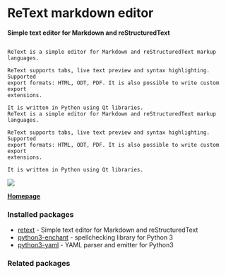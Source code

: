 # ReText markdown editor

__Simple text editor for Markdown and reStructuredText__

```

ReText is a simple editor for Markdown and reStructuredText markup languages.

ReText supports tabs, live text preview and syntax highlighting. Supported
export formats: HTML, ODT, PDF. It is also possible to write custom export
extensions.

It is written in Python using Qt libraries.
ReText is a simple editor for Markdown and reStructuredText markup languages.

ReText supports tabs, live text preview and syntax highlighting. Supported
export formats: HTML, ODT, PDF. It is also possible to write custom export
extensions.

It is written in Python using Qt libraries.

```

[![](https://screenshots.debian.net/thumbnail/retext/)](https://screenshots.debian.net/screenshot/retext/)


 **[Homepage](https://github.com/retext-project/retext)**

### Installed packages

* [retext](https://packages.debian.org/stretch/retext) - Simple text editor for Markdown and reStructuredText
* [python3-enchant](https://packages.debian.org/stretch/python3-enchant) - spellchecking library for Python 3
* [python3-yaml](https://packages.debian.org/stretch/python3-yaml) - YAML parser and emitter for Python3

### Related packages

<sub>  </sub>
